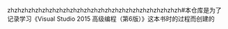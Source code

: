 zhzhzhzhzhzhzhzhzhzhzhzhzhzhzhzhzhzhzhzhzhzhzhzhzh#本仓库是为了记录学习《Visual Studio 2015 高级编程（第6版）》这本书时的过程而创建的
